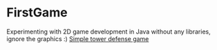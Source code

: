 # FirstGame
Experimenting with 2D game development in Java without any libraries, ignore the graphics :)
[Simple tower defense game](https://github.com/k0dev/FirstGame/assets/108899333/0076539b-9220-4332-b372-f8668b9bc9b2)
